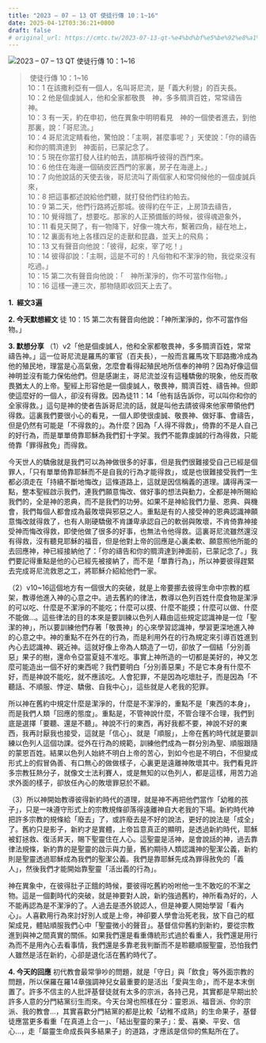 ```yaml
---
title: "2023 – 07 – 13 QT 使徒行傳 10：1~16"
date: 2025-04-12T03:36:21+0800
draft: false
# original_url: https://cmtc.tw/2023-07-13-qt-%e4%bd%bf%e5%be%92%e8%a1%8c%e5%82%b3-10%ef%bc%9a116
---
```


![2023 – 07 – 13 QT  使徒行傳 10：1\~16](/images/qt.jpg  "2023 – 07 – 13 QT  使徒行傳 10：1\~16")

>  使徒行傳 10：1\~16  
> 10：1 在該撒利亞有一個人，名叫哥尼流，是「義大利營」的百夫長。  
> 10：2 他是個虔誠人，他和全家都敬畏　神，多多賙濟百姓，常常禱告　神。  
> 10：3 有一天，約在申初，他在異象中明明看見　神的一個使者進去，到他那裏，說：「哥尼流。」  
> 10：4 哥尼流定睛看他，驚怕說：「主啊，甚麼事呢？」天使說：「你的禱告和你的賙濟達到　神面前，已蒙記念了。  
> 10：5 現在你當打發人往約帕去，請那稱呼彼得的西門來。  
> 10：6 他住在海邊一個硝皮匠西門的家裏，房子在海邊上。」  
> 10：7 向他說話的天使去後，哥尼流叫了兩個家人和常伺候他的一個虔誠兵來，  
> 10：8 把這事都述說給他們聽，就打發他們往約帕去。  
> 10：9 第二天，他們行路將近那城。彼得約在午正，上房頂去禱告，  
> 10：10 覺得餓了，想要吃。那家的人正預備飯的時候，彼得魂遊象外，  
> 10：11 看見天開了，有一物降下，好像一塊大布，繫著四角，縋在地上，  
> 10：12 裏面有地上各樣四足的走獸和昆蟲，並天上的飛鳥；  
> 10：13 又有聲音向他說：「彼得，起來，宰了吃！」  
> 10：14 彼得卻說：「主啊，這是不可的！凡俗物和不潔淨的物，我從來沒有吃過。」  
> 10：15 第二次有聲音向他說：「　神所潔淨的，你不可當作俗物。」  
> 10：16 這樣一連三次，那物隨即收回天上去了。

**1.  經文3遍**

**2. 今天默想經文**
徒 10：15 第二次有聲音向他說：「神所潔淨的，你不可當作俗物。」

**3. 默想分享**
（1）v2「他是個虔誠人，他和全家都敬畏神，多多賙濟百姓，常常禱告神。」這一位哥尼流是羅馬的軍官（百夫長），一般而言羅馬攻下耶路撒冷成為他的殖民地，理當是心高氣傲，怎麼會看得起殖民地所信奉的神明？因為好像這個神明並沒有能力保佑他們。但是感謝主，哥尼流並沒有這種驕傲的現象，他反而敬畏猶太人的上帝。聖經上形容他是一個虔誠人，敬畏神，賙濟百姓、禱告神。但即使這麼好的一個人，卻沒有得救。因為徒11：14「他有話告訴你，可以叫你和你的全家得救。」這句是神的使者告訴哥尼流的話，就是叫他去請彼得來他家帶領他們得救。這裏我們要很小心的看見，一個人即使很虔誠、敬畏神、做好事、會禱告，但是仍然有可能是「不得救的」。為什麼？因為「人得不得救」，倚靠的不是人自己的好行為，而是單單倚靠耶穌為我們釘十字架。我們不能靠虔誠的行為得救，只能倚靠「罪得赦免」而得救。

今天世人的驕傲就是我們可以為神做很多的好事，但是我們很難接受自己已經是個罪人，「只有單單倚靠耶穌而不是自我的行為才能得救」，或是也很難接受我們一生都必須走在「持續不斷地悔改」這條道路上，這就是因信稱義的道理。講得再深一點，整本聖經啟示我們，連我們願意悔改、做好事的想法與動力，全都是神所賜給我們的，全是神的恩典，而不是我們的功勞。如果不是神給我們力量、恩典、與機會，我們每個人都會成為最敗壞與邪惡之人。重點是有的人接受神的恩典認識神願意悔改就得救了，也有人剛硬驕傲不肯謙卑承認自己的軟弱與敗壞，不肯倚靠神接受神而悔改得救，即使他做了很多的好事，也無法令他得救。這裏哥尼流雖然還沒有得救，沒有聽見耶穌的福音，但是他對上帝的回應是心裏柔軟、願意照他所能的去回應神，神已經接納他了：「你的禱告和你的賙濟達到神面前，已蒙記念了。」我們要記得重點是他的心已經先被接納了，而不是「單靠行為」，所以神要彼得趕緊去完成哥尼流救恩之工，將耶穌介紹給他們一家。

（2）v10\~16這個地方有一個很大的突破，就是上帝要挪去彼得生命中宗教的框架，教導他進入神的心意之中。過去舊約的律法，教導以色列百姓什麼食物是潔淨的可以吃、什麼是不潔淨的不能吃；什麼可以摸、什麼不能摸；什麼可以做、什麼不能做…。這些律法的目的本來是要訓練以色列人藉由這些規定認識神是一位「聖潔的神」，所以要訓練他們存著「敬畏神」的心來學習認識神，學習更深地進入神的心意之中。神的重點不在外在的行為，而是利用外在的行為規定來引導百姓進到內心去認識神、親近神。這就好像上帝為人類造了一切，卻放了一個結「分別善惡」果子的樹，還命令亞當夏娃不准吃。事實上神所造的一切都是美好的，神又怎麼可能造出一個不好的東西呢？我們要明白「分別善惡果」不是它本身有什麼不好，而是神說不能吃，就不應該吃。人會犯罪，不是因為吃壞肚子，而是因為「不聽話、不順服、悖逆、驕傲、自我中心」，這些就是人老我的犯罪。

所以神在舊約中規定什麼是潔淨的，什麼是不潔淨的，重點不是「東西的本身」，而是我們人類「回應的態度」。重點是，不管神說什麼，不管合理不合理，我們到底是選擇「要聽、還是不聽」。神說不行的東西，再好我都不要，神說不好的東西，我再討厭我也接受，這就是「信心」、就是「順服」，上帝在舊約時代就是要訓練以色列人這個功課。從外在行為的規範，訓練他們成為一群分別為聖、順服跟隨的蒙恩百姓。結果以色列人始終不明白上帝的苦心，到如今也是不明白，不但變成形式上的假冒偽善、有口無心的做做樣子，心裏更是遠離神敗壞其中。我們看見許多宗教狂熱分子，就像文士法利賽人，或是無知的以色列人，都是這樣，用苦力追求外面的樣子，卻放任內心的敗壞罪惡於不顧。

（3）所以神開始教導彼得新約時代的道理，就是神不再把他們當作「幼稚的孩子」，只是一味遵守形式上的宗教規條卻落得遠離神自大老我的下場。新約時代神把許多宗教的規條給「廢去」了，或許廢去是不好的說法，更好的說法是「成全」了。舊約只是影子，新約才是實體，上帝旨意真正的顯明，是透過新約時代，耶穌被釘拯救、復活昇天，賜下聖靈住在人心。這聖靈是活神，是會說話的神，過去靠律法規條，新約靠的是聖靈的啟示與力量，舊約期待人類認識神的聖潔公義，新約則是聖靈透過耶穌成為我們的聖潔公義。我們是靠耶穌先成為罪得赦免的「義人」，然後我們才能開始靠聖靈「活出義的行為」。

神在異象中，在彼得肚子正餓的時候，要彼得吃舊約吩咐他一生不敢吃的不潔之物。這是一個劃時代的突破，就是神要對人說，新約強過舊約，神所看為好的，人不能再認為是不潔淨的了。人過去是憑外貌認人，但是神要人開始學習「看內心」。人喜歡用行為來討好別人或是上帝，神卻要人學會治死老我，放下自己的框架成見，體貼順服我們心中「聖靈微小的聲音」。基督信仰舊約到新約，要從宗教進到與神之間真實的關係。如果我們還是看重傳統形式過於看重人，我們還是用行為而不是用內心去看事情，我們還是多靠老我判斷而不是聆聽順服聖靈，恐怕我們人雖然是活在新約，心卻是退化活在舊約時代了。

**4. 今天的回應**
初代教會最常爭吵的問題，就是「守日」與「飲食」等外面宗教的問題，所以保羅在羅14章強調神兒女最重要的是活出「愛與生命」，而不是本末倒置了。許多不信主的人批評基督徒就有太多的宗派，各持己見，其實都是早期出於許多人意的分門結黨衍生而來。今天台灣也照樣在分：靈恩派、福音派、你的宗派、我的教會…，其實喜歡分門結黨的都是比較「幼稚不成熟」的生命果子，基督徒應當更多看重「在真道上合一」、「結出聖靈的果子」：愛、喜樂、平安、信心…，走「屬靈生命成長與多結果子」的道路，才應該是信仰的焦點所在了。
